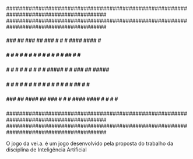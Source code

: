#######################################################################################
#######################################################################################
#####   ###  ##   ###  ##     ###       #      #       # #### ####       #        #####
#####    #  #  # #    #  #    #  #     # #      #     #  #     ##       # #       #####
#####    #  #  # # #  #  #    #   #   #####      #   #   ###   ##      #####      #####
#####  # #  #  # #  # #  #    #  #   #     #      # #    #     ##     #     #     #####
#####  ###   ##  ####  ##     ###   #       #      #     #### #### # #       # #  #####
#######################################################################################
#######################################################################################

O jogo da vei.a. é um jogo desenvolvido pela proposta do trabalho da disciplina de Inteligência Artificial

